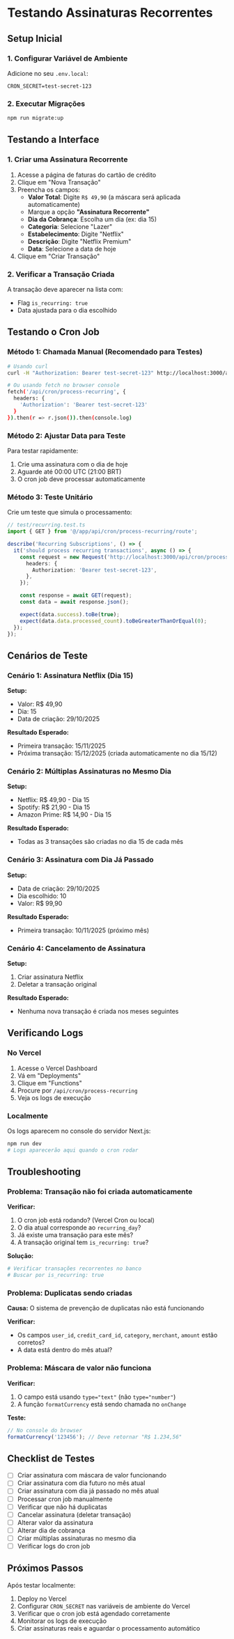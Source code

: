 # Testando Assinaturas Recorrentes

## Setup Inicial

### 1. Configurar Variável de Ambiente

Adicione no seu `.env.local`:

```env
CRON_SECRET=test-secret-123
```

### 2. Executar Migrações

```bash
npm run migrate:up
```

## Testando a Interface

### 1. Criar uma Assinatura Recorrente

1. Acesse a página de faturas do cartão de crédito
2. Clique em "Nova Transação"
3. Preencha os campos:
   - **Valor Total**: Digite `R$ 49,90` (a máscara será aplicada automaticamente)
   - Marque a opção **"Assinatura Recorrente"**
   - **Dia da Cobrança**: Escolha um dia (ex: dia 15)
   - **Categoria**: Selecione "Lazer"
   - **Estabelecimento**: Digite "Netflix"
   - **Descrição**: Digite "Netflix Premium"
   - **Data**: Selecione a data de hoje
4. Clique em "Criar Transação"

### 2. Verificar a Transação Criada

A transação deve aparecer na lista com:

- Flag `is_recurring: true`
- Data ajustada para o dia escolhido

## Testando o Cron Job

### Método 1: Chamada Manual (Recomendado para Testes)

```bash
# Usando curl
curl -H "Authorization: Bearer test-secret-123" http://localhost:3000/api/cron/process-recurring

# Ou usando fetch no browser console
fetch('/api/cron/process-recurring', {
  headers: {
    'Authorization': 'Bearer test-secret-123'
  }
}).then(r => r.json()).then(console.log)
```

### Método 2: Ajustar Data para Teste

Para testar rapidamente:

1. Crie uma assinatura com o dia de hoje
2. Aguarde até 00:00 UTC (21:00 BRT)
3. O cron job deve processar automaticamente

### Método 3: Teste Unitário

Crie um teste que simula o processamento:

```typescript
// test/recurring.test.ts
import { GET } from '@/app/api/cron/process-recurring/route';

describe('Recurring Subscriptions', () => {
  it('should process recurring transactions', async () => {
    const request = new Request('http://localhost:3000/api/cron/process-recurring', {
      headers: {
        Authorization: 'Bearer test-secret-123',
      },
    });

    const response = await GET(request);
    const data = await response.json();

    expect(data.success).toBe(true);
    expect(data.data.processed_count).toBeGreaterThanOrEqual(0);
  });
});
```

## Cenários de Teste

### Cenário 1: Assinatura Netflix (Dia 15)

**Setup:**

- Valor: R$ 49,90
- Dia: 15
- Data de criação: 29/10/2025

**Resultado Esperado:**

- Primeira transação: 15/11/2025
- Próxima transação: 15/12/2025 (criada automaticamente no dia 15/12)

### Cenário 2: Múltiplas Assinaturas no Mesmo Dia

**Setup:**

- Netflix: R$ 49,90 - Dia 15
- Spotify: R$ 21,90 - Dia 15
- Amazon Prime: R$ 14,90 - Dia 15

**Resultado Esperado:**

- Todas as 3 transações são criadas no dia 15 de cada mês

### Cenário 3: Assinatura com Dia Já Passado

**Setup:**

- Data de criação: 29/10/2025
- Dia escolhido: 10
- Valor: R$ 99,90

**Resultado Esperado:**

- Primeira transação: 10/11/2025 (próximo mês)

### Cenário 4: Cancelamento de Assinatura

**Setup:**

1. Criar assinatura Netflix
2. Deletar a transação original

**Resultado Esperado:**

- Nenhuma nova transação é criada nos meses seguintes

## Verificando Logs

### No Vercel

1. Acesse o Vercel Dashboard
2. Vá em "Deployments"
3. Clique em "Functions"
4. Procure por `/api/cron/process-recurring`
5. Veja os logs de execução

### Localmente

Os logs aparecem no console do servidor Next.js:

```bash
npm run dev
# Logs aparecerão aqui quando o cron rodar
```

## Troubleshooting

### Problema: Transação não foi criada automaticamente

**Verificar:**

1. O cron job está rodando? (Vercel Cron ou local)
2. O dia atual corresponde ao `recurring_day`?
3. Já existe uma transação para este mês?
4. A transação original tem `is_recurring: true`?

**Solução:**

```bash
# Verificar transações recorrentes no banco
# Buscar por is_recurring: true
```

### Problema: Duplicatas sendo criadas

**Causa:** O sistema de prevenção de duplicatas não está funcionando

**Verificar:**

- Os campos `user_id`, `credit_card_id`, `category`, `merchant`, `amount` estão corretos?
- A data está dentro do mês atual?

### Problema: Máscara de valor não funciona

**Verificar:**

1. O campo está usando `type="text"` (não `type="number"`)
2. A função `formatCurrency` está sendo chamada no `onChange`

**Teste:**

```javascript
// No console do browser
formatCurrency('123456'); // Deve retornar "R$ 1.234,56"
```

## Checklist de Testes

- [ ] Criar assinatura com máscara de valor funcionando
- [ ] Criar assinatura com dia futuro no mês atual
- [ ] Criar assinatura com dia já passado no mês atual
- [ ] Processar cron job manualmente
- [ ] Verificar que não há duplicatas
- [ ] Cancelar assinatura (deletar transação)
- [ ] Alterar valor da assinatura
- [ ] Alterar dia de cobrança
- [ ] Criar múltiplas assinaturas no mesmo dia
- [ ] Verificar logs do cron job

## Próximos Passos

Após testar localmente:

1. Deploy no Vercel
2. Configurar `CRON_SECRET` nas variáveis de ambiente do Vercel
3. Verificar que o cron job está agendado corretamente
4. Monitorar os logs de execução
5. Criar assinaturas reais e aguardar o processamento automático
